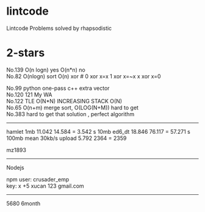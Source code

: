 # lintcode
Lintcode Problems solved by rhapsodistic 

# 2-stars


No.139  O(n logn) yes O(n*n) no<br>
No.82  O(nlogn) sort  O(n)  xor   # 0 xor x=x   1 xor x=~x   x xor x=0
  
  
No.99  python  one-pass   c++  extra vector  
No.120 121   My WA  
No.122    TLE O(N*N)    INCREASING STACK O(N)  
No.65   O(n+m) merge sort, O(LOG(N+M)) hard to get      
No.383  hard to get that solution , perfect algorithm



--------------

hamlet  1mb    11.042   14.584   =   3.542 s 
10mb     ed6_dt   18.846    76.117   =  57.271 s 
100mb     mean 30kb/s upload   5.792   2364 =     2359   

mz1893

-----------------

Nodejs

npm user:  crusader_emp   
key: x +5
xucan  123 gmail.com



---------------------

5680  6month